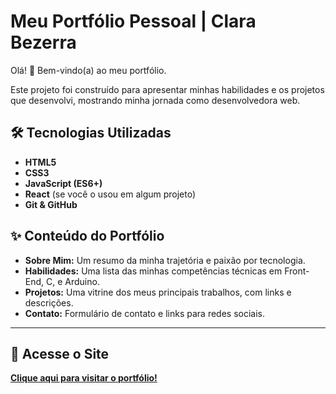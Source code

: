 # Meu Portfólio Pessoal | Clara Bezerra

Olá! 👋 Bem-vindo(a) ao meu portfólio.

Este projeto foi construído para apresentar minhas habilidades e os projetos que desenvolvi, mostrando minha jornada como desenvolvedora web.



## 🛠️ Tecnologias Utilizadas

- **HTML5**
- **CSS3**
- **JavaScript (ES6+)**
- **React** (se você o usou em algum projeto)
- **Git & GitHub**


## ✨ Conteúdo do Portfólio

- **Sobre Mim:** Um resumo da minha trajetória e paixão por tecnologia.
- **Habilidades:** Uma lista das minhas competências técnicas em Front-End, C, e Arduino.
- **Projetos:** Uma vitrine dos meus principais trabalhos, com links e descrições.
- **Contato:** Formulário de contato e links para redes sociais.




---

## 🚀 Acesse o Site

**[Clique aqui para visitar o portfólio!](https://claradani05.github.io/meu-portfolio/)**
